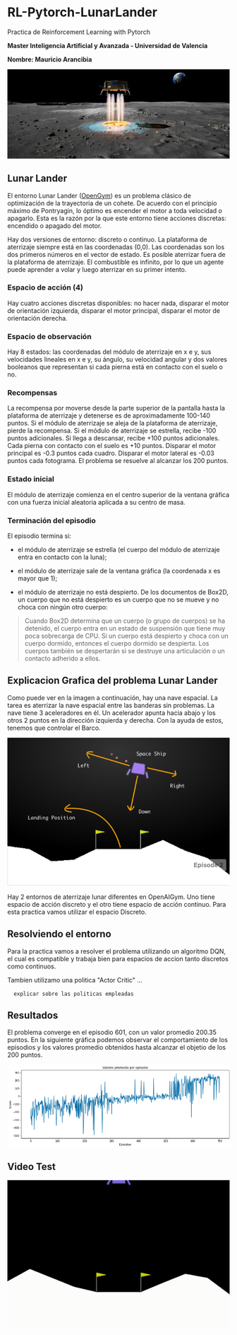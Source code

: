 # RL-Pytorch-LunarLander
Practica de Reinforcement Learning with Pytorch

**Master Inteligencia Artificial y Avanzada - Universidad de Valencia**

**Nombre: Mauricio Arancibia**



![Lunar Lander](img/lunarlander.jpeg)

## Lunar Lander
El entorno Lunar Lander ([OpenGym](https://www.gymlibrary.ml/environments/box2d/lunar_lander/)) es un problema clásico de optimización de la trayectoria de un cohete. De acuerdo con el principio máximo de Pontryagin, lo óptimo es encender el motor a toda velocidad o apagarlo. Esta es la razón por la que este entorno tiene acciones discretas: encendido o apagado del motor.

Hay dos versiones de entorno: discreto o continuo. La plataforma de aterrizaje siempre está en las coordenadas (0,0). Las coordenadas son los dos primeros números en el vector de estado. Es posible aterrizar fuera de la plataforma de aterrizaje. El combustible es infinito, por lo que un agente puede aprender a volar y luego aterrizar en su primer intento.

### Espacio de acción (4)

Hay cuatro acciones discretas disponibles: no hacer nada, disparar el motor de orientación izquierda, disparar el motor principal, disparar el motor de orientación derecha.

### Espacio de observación

Hay 8 estados: las coordenadas del módulo de aterrizaje en x e y, sus velocidades lineales en x e y, su ángulo, su velocidad angular y dos valores booleanos que representan si cada pierna está en contacto con el suelo o no.

### Recompensas

La recompensa por moverse desde la parte superior de la pantalla hasta la plataforma de aterrizaje y detenerse es de aproximadamente 100-140 puntos. Si el módulo de aterrizaje se aleja de la plataforma de aterrizaje, pierde la recompensa. Si el módulo de aterrizaje se estrella, recibe -100 puntos adicionales. Si llega a descansar, recibe +100 puntos adicionales. Cada pierna con contacto con el suelo es +10 puntos. Disparar el motor principal es -0.3 puntos cada cuadro. Disparar el motor lateral es -0.03 puntos cada fotograma. El problema se resuelve al alcanzar los 200 puntos.

### Estado inicial

El módulo de aterrizaje comienza en el centro superior de la ventana gráfica con una fuerza inicial aleatoria aplicada a su centro de masa.

### Terminación del episodio

El episodio termina si:

- el módulo de aterrizaje se estrella (el cuerpo del módulo de aterrizaje entra en contacto con la luna);

- el módulo de aterrizaje sale de la ventana gráfica (la coordenada x es mayor que 1);

- el módulo de aterrizaje no está despierto. De los documentos de Box2D, un cuerpo que no está despierto es un cuerpo que no se mueve y no choca con ningún otro cuerpo:

>Cuando Box2D determina que un cuerpo (o grupo de cuerpos) se ha detenido, el cuerpo entra en un estado de suspensión que tiene muy poca sobrecarga de CPU. Si un cuerpo está despierto y choca con un cuerpo dormido, entonces el cuerpo dormido se despierta. Los cuerpos también se despertarán si se destruye una articulación o un contacto adherido a ellos.

## Explicacion Grafica del problema Lunar Lander

Como puede ver en la imagen a continuación, hay una nave espacial. La tarea es aterrizar la nave espacial entre las banderas sin problemas. La nave tiene 3 aceleradores en él. Un acelerador apunta hacia abajo y los otros 2 puntos en la dirección izquierda y derecha. Con la ayuda de estos, tenemos que controlar el Barco.

![Explanation](img/lunarexplanation.png)

Hay 2 entornos de aterrizaje lunar diferentes en OpenAIGym. Uno tiene espacio de acción discreto y el otro tiene espacio de acción continuo. Para esta practica vamos utilizar el espacio Discreto.

## Resolviendo el entorno

Para la practica vamos a resolver el problema utilizando un algoritmo DQN, el cual es compatible y trabaja bien para espacios de accion tanto discretos como continuos.

Tambien utilizamo una politica "Actor Critic" ...

      explicar sobre las politicas empleadas

## Resultados

El problema converge en el episodio 601, con un valor promedio 200.35 puntos. En la siguiente gráfica podemos observar el comportamiento de los episodios y los valores promedio obtenidos hasta alcanzar el objetio de los 200 puntos.

![Resultados](img/results.png)

## Video Test

![](video/LunarLander-v2.gif)